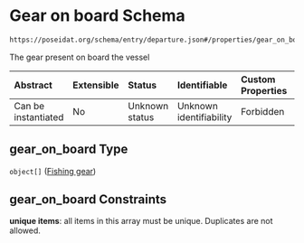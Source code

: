# Gear on board Schema

```txt
https://poseidat.org/schema/entry/departure.json#/properties/gear_on_board
```

The gear present on board the vessel

| Abstract            | Extensible | Status         | Identifiable            | Custom Properties | Additional Properties | Access Restrictions | Defined In                                                             |
| :------------------ | :--------- | :------------- | :---------------------- | :---------------- | :-------------------- | :------------------ | :--------------------------------------------------------------------- |
| Can be instantiated | No         | Unknown status | Unknown identifiability | Forbidden         | Allowed               | none                | [departure.json*](schemas/entry/departure.json "open original schema") |

## gear_on_board Type

`object[]` ([Fishing gear](departure-properties-gear-on-board-fishing-gear.md))

## gear_on_board Constraints

**unique items**: all items in this array must be unique. Duplicates are not allowed.
